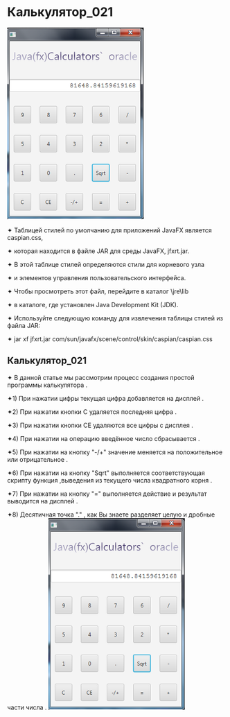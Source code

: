 # Калькулятор_021
![](JFX.png)

✦ Таблицей стилей по умолчанию для приложений JavaFX является caspian.css,


✦ которая находится в файле JAR для среды JavaFX, jfxrt.jar.


✦ В этой таблице стилей определяются стили для корневого узла


✦ и элементов управления пользовательского интерфейса.


✦ Чтобы просмотреть этот файл, перейдите в каталог \jre\lib 


✦ в каталоге, где установлен Java Development Kit (JDK).


✦ Используйте следующую команду для извлечения таблицы стилей из файла JAR:


✦ jar xf jfxrt.jar com/sun/javafx/scene/control/skin/caspian/caspian.css


##  Калькулятор_021

✦ В данной статье мы рассмотрим процесс создания простой программы  калькулятора .


✦1) При нажатии цифры текущая цифра добавляется на дисплей .


✦2) При нажатии кнопки С удаляется последняя цифра .


✦3) При нажатии кнопки CE удаляются все цифры c дисплея .


✦4) При нажатии на операцию введённое число сбрасывается .


✦5) При нажатии на кнопку "-/+" значение меняется на положительное или отрицательное .


✦6) При нажатии на кнопку "Sqrt" выполняется соответствующая скрипту функция ,выведения из текущего числа квадратного корня .

           
✦7) При нажатии на кнопку "=" выполняется действие и результат выводится на дисплей   .			 
 

✦8) Десятичная точка "." , как Вы знаете разделяет целую и дробные части числа .
![](JFX.png)
